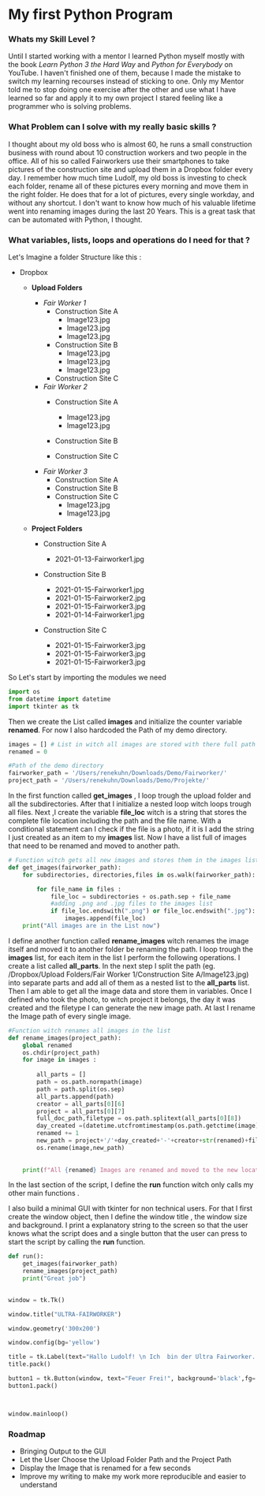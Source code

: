 # My first Python Program 

### Whats my Skill Level ?

Until I started working with a mentor I learned Python myself mostly with the book _Learn Python 3 the Hard Way_ and _Python for Everybody_ on YouTube. I haven't  finished one of them, because I made the mistake to switch my learning recourses instead of sticking to one. Only my Mentor told me to stop doing one exercise after the other and use what I have learned so far and apply it to my own project I stared feeling like a programmer who is solving problems. 
### What Problem can I solve with my really basic skills ?
I thought about my old boss who is almost 60, he runs a small construction business with round about 10 construction workers and two people in the office. All of his so called Fairworkers use their smartphones to take pictures of the construction site and upload them in a Dropbox folder every day. I remember how much time Ludolf, my old boss is investing to check each folder, rename all of these pictures every morning and move them in the right folder. He does that for a lot of pictures, every single workday, and without any shortcut. I don't want to know how much of his valuable lifetime went into renaming images during the last 20 Years. This is a great task that can be automated with Python, I thought.
### What variables, lists, loops and operations do I need for that ?
Let's Imagine a folder Structure like this : 
- Dropbox
    - **Upload Folders**
        - _Fair Worker 1_
            - Construction Site A
                - Image123.jpg
                - Image123.jpg
                - Image123.jpg
            - Construction Site B
                - Image123.jpg
                - Image123.jpg
                - Image123.jpg
            - Construction Site C             
        - _Fair Worker 2_ 
            - Construction Site A
                - Image123.jpg
                - Image123.jpg

            - Construction Site B
            - Construction Site C
        - _Fair Worker 3_
            - Construction Site A
            - Construction Site B
            - Construction Site C
                - Image123.jpg
                - Image123.jpg
            
    - **Project Folders**
        - Construction Site A   
            - 2021-01-13-Fairworker1.jpg
        - Construction Site B
            - 2021-01-15-Fairworker1.jpg
            - 2021-01-15-Fairworker2.jpg
            - 2021-01-15-Fairworker3.jpg
            - 2021-01-14-Fairworker1.jpg

        - Construction Site C
            - 2021-01-15-Fairworker3.jpg
            - 2021-01-15-Fairworker3.jpg
            - 2021-01-15-Fairworker3.jpg



So Let's start by importing the modules we need 

```python
import os 
from datetime import datetime
import tkinter as tk
```
Then we create the List called **images** and initialize the counter variable **renamed**.
For now I also hardcoded the Path of my demo directory.
```python
images = [] # List in witch all images are stored with there full path as a string
renamed = 0 

#Path of the demo directory
fairworker_path = '/Users/renekuhn/Downloads/Demo/Fairworker/'
project_path = '/Users/renekuhn/Downloads/Demo/Projekte/'
```
In the first function called **get_images** , I loop trough the upload folder and all the subdirectories.
After that I initialize a nested loop witch loops trough all files. Next ,I create the variable **file_loc** witch is a string that stores the complete file location including the path and the file name. With a conditional statement can I check if the file is a photo, if it is I add the string I just created as an item to my **images** list.
Now I have a list full of images that need to be renamed and moved to another path.

```python
# Function witch gets all new images and stores them in the images list
def get_images(fairworker_path):
    for subdirectories, directories,files in os.walk(fairworker_path):

        for file_name in files :
            file_loc = subdirectories + os.path.sep + file_name
            #adding .png and .jpg files to the images list
            if file_loc.endswith(".png") or file_loc.endswith(".jpg"):
                images.append(file_loc)
    print("All images are in the List now") 
```
I define another function called **rename_images** witch renames the image itself and moved it to another folder be renaming the path.
I loop trough the **images** list, for each item in the list I perform the following operations. 
I create a list called **all_parts**. In the next step I split the path (eg. /Dropbox/Upload Folders/Fair Worker 1/Construction Site A/Image123.jpg) into separate parts and add all of them as a nested list to the **all_parts** list. 
Then I am able to get all the image data and store them in variables. Once I defined who took the photo, to witch project it belongs, the day it was created and the filetype I can generate the new image path. 
At last I rename the Image path of every single image.




```python
#Function witch renames all images in the list 
def rename_images(project_path):
    global renamed
    os.chdir(project_path)
    for image in images : 
        
        all_parts = []
        path = os.path.normpath(image)
        path = path.split(os.sep)
        all_parts.append(path)
        creator = all_parts[0][6]
        project = all_parts[0][7]
        full_doc_path,filetype = os.path.splitext(all_parts[0][8])
        day_created =(datetime.utcfromtimestamp(os.path.getctime(image)).strftime('%Y-%m-%d'))
        renamed += 1
        new_path = project+'/'+day_created+'-'+creator+str(renamed)+filetype
        os.rename(image,new_path)
        
        
    print(f"All {renamed} Images are renamed and moved to the new location")
```
In the last section of the script, I define the **run** function witch only calls my other main functions .

I also build a minimal GUI with tkinter for non technical users.
For that I first create the window object, then I define the window title , the window size and background. I print a explanatory string to the screen so that the user knows what the script does and a single button that the user can press to start the script by calling the **run** function. 
```python
def run():
    get_images(fairworker_path)
    rename_images(project_path)
    print("Great job")
    

window = tk.Tk()

window.title("ULTRA-FAIRWORKER")

window.geometry('300x200')

window.config(bg='yellow')

title = tk.Label(text="Hallo Ludolf! \n Ich  bin der Ultra Fairworker. \n Soll ich einfach alle Bilder auf einmal \n umbennen und in die BV Ordner schieben ? ")
title.pack()

button1 = tk.Button(window, text="Feuer Frei!", background='black',fg='blue',command=run)
button1.pack()



window.mainloop()
```

### Roadmap 
- Bringing Output to the GUI
- Let the User Choose the Upload Folder Path and the Project Path
- Display the Image that is renamed for a few seconds 
- Improve my writing to make my work more reproducible and easier to understand